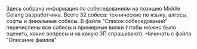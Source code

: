 Здесь собрана информация по собеседованиям на позицию Middle Golang разработчика. Всего 32 собеса: технические по языку, алгосы, софты и финальные собесы. В файле "Список собеседований" перечислены все собесы и примерные вилки (чтобы можно было оценить, какие вопросы и на какую ЗП спрашивают). 
Начинать с файла "Описание файлов"
